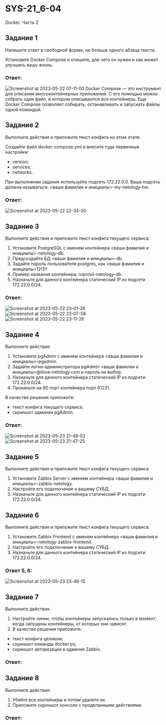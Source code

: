 # SYS-21_6-04
Docker. Часть 2
## Задание 1
Напишите ответ в свободной форме, не больше одного абзаца текста.

Установите Docker Compose и опишите, для чего он нужен и как может улучшить вашу жизнь.
### Ответ:
![Screenshot at 2023-05-22 07-11-00](https://github.com/Roman-Teterevlev/SYS-21_6-04/assets/132853752/42427001-9973-4488-893d-928c070e115d)
Docker Compose — это инструмент для описания многоконтейнерных приложений. С его помощью можно собрать один файл, в котором описываются все контейнеры. Еще Docker Compose позволяет собирать, останавливать и запускать файлы одной командой.
## Задание 2
Выполните действия и приложите текст конфига на этом этапе.

Создайте файл docker-compose.yml и внесите туда первичные настройки:
- version;
- services;
- networks.

При выполнении задания используйте подсеть 172.22.0.0. Ваша подсеть должна называться: <ваши фамилия и инициалы>-my-netology-hw.
### Ответ:
![Screenshot at 2023-05-22 22-34-20](https://github.com/Roman-Teterevlev/SYS-21_6-04/assets/132853752/6276d6f3-73c2-4f6f-803c-948f3af59e01)
## Задание 3
Выполните действия и приложите текст конфига текущего сервиса:
1. Установите PostgreSQL с именем контейнера <ваши фамилия и инициалы>-netology-db.
2. Предсоздайте БД <ваши фамилия и инициалы>-db.
3. Задайте пароль пользователя postgres, как <ваши фамилия и инициалы>12!3!!
4. Пример названия контейнера: ivanovii-netology-db.
5. Назначьте для данного контейнера статический IP из подсети 172.22.0.0/24.
### Ответ:
![Screenshot at 2023-05-22 23-01-28](https://github.com/Roman-Teterevlev/SYS-21_6-04/assets/132853752/e8a931c7-997d-42ec-bcb4-ed2b033aaf32)
![Screenshot at 2023-05-22 23-07-58](https://github.com/Roman-Teterevlev/SYS-21_6-04/assets/132853752/a9621c80-6087-437f-bafa-0ec913a88d61)
![Screenshot at 2023-05-22 23-11-26](https://github.com/Roman-Teterevlev/SYS-21_6-04/assets/132853752/fbebda14-3e78-4fb5-8440-88d69bddea3e)
## Задание 4
Выполните действия:
1. Установите pgAdmin с именем контейнера <ваши фамилия и инициалы>-pgadmin.
2. Задайте логин администратора pgAdmin <ваши фамилия и инициалы>@ilove-netology.com и пароль на выбор.
3. Назначьте для данного контейнера статический IP из подсети 172.22.0.0/24.
4. Прокиньте на 80 порт контейнера порт 61231.

В качестве решения приложите:
- текст конфига текущего сервиса;
- скриншот админки pgAdmin.
### Ответ:
![Screenshot at 2023-05-23 21-48-02](https://github.com/Roman-Teterevlev/SYS-21_6-04/assets/132853752/ff9c0f24-d28f-41a7-b6fa-0b7cd2fe0d2b)
![Screenshot at 2023-05-23 21-47-25](https://github.com/Roman-Teterevlev/SYS-21_6-04/assets/132853752/998be62e-ab71-4623-b053-614dea8ea2f0)
## Задание 5
Выполните действия и приложите текст конфига текущего сервиса:
1. Установите Zabbix Server с именем контейнера <ваши фамилия и инициалы>-zabbix-netology.
2. Настройте его подключение к вашему СУБД.
3. Назначьте для данного контейнера статический IP из подсети 172.22.0.0/24.

## Задание 6
Выполните действия и приложите текст конфига текущего сервиса:
1. Установите Zabbix Frontend с именем контейнера <ваши фамилия и инициалы>-netology-zabbix-frontend.
2. Настройте его подключение к вашему СУБД.
3. Назначьте для данного контейнера статический IP из подсети 172.22.0.0/24.
### Ответ 5, 6:
![Screenshot at 2023-05-23 23-46-15](https://github.com/Roman-Teterevlev/SYS-21_6-04/assets/132853752/f2aa7904-a151-448a-a8f0-d33bbbd0966c)
## Задание 7
Выполните действия.
1. Настройте линки, чтобы контейнеры запускались только в момент, когда запущены контейнеры, от которых они зависят.
2. В качестве решения приложите:
- текст конфига целиком;
- скриншот команды docker ps;
- скриншот авторизации в админке Zabbix.
### Ответ:

## Задание 8
Выполните действия:
1. Убейте все контейнеры и потом удалите их.
2. Приложите скриншот консоли с проделанными действиями.
### Ответ:
